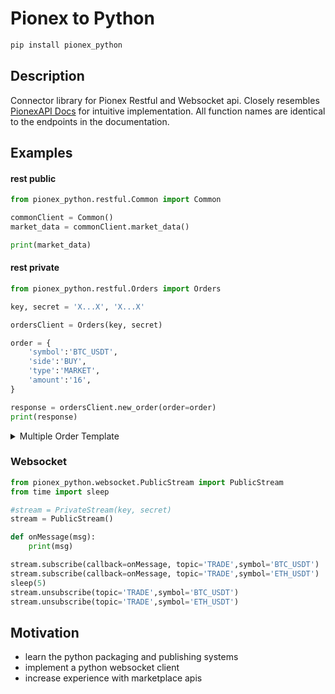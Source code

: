 # Pionex to Python
```sh
pip install pionex_python
```
## Description
Connector library for Pionex Restful and Websocket api.
Closely resembles [PionexAPI Docs](https://pionex-doc.gitbook.io/apidocs) for intuitive implementation.
All function names are identical to the endpoints in the documentation.
## Examples
#### rest public
```py
from pionex_python.restful.Common import Common

commonClient = Common()
market_data = commonClient.market_data()

print(market_data)
```
#### rest private
```py
from pionex_python.restful.Orders import Orders

key, secret = 'X...X', 'X...X'

ordersClient = Orders(key, secret)

order = {
    'symbol':'BTC_USDT',
    'side':'BUY',
    'type':'MARKET',
    'amount':'16',
}

response = ordersClient.new_order(order=order)
print(response)
```

<details>
  <summary>Multiple Order Template</summary>

  ```py
  from pionex_python.restful.Orders import Orders

  key, secret = 'X...X', 'X...X'

  ordersClient = Orders(key, secret)

  orders = [
    {
    'side':'BUY',
    'type':'LIMIT',
    'price':'57200',
    'size':'0.0002'
    },{
    'side':'SELL',
    'type':'LIMIT',
    'price':'60000',
    'size':'0.0002'
    }
  ]

  response = ordersClient.new_multiple_order(symbol='BTC_USDT',orders=orders)
  print(response)
  ```
</details>

### Websocket
```py
from pionex_python.websocket.PublicStream import PublicStream
from time import sleep

#stream = PrivateStream(key, secret)
stream = PublicStream()

def onMessage(msg):
    print(msg)

stream.subscribe(callback=onMessage, topic='TRADE',symbol='BTC_USDT')
stream.subscribe(callback=onMessage, topic='TRADE',symbol='ETH_USDT')
sleep(5)
stream.unsubscribe(topic='TRADE',symbol='BTC_USDT')
stream.unsubscribe(topic='TRADE',symbol='ETH_USDT')
```
## Motivation
- learn the python packaging and publishing systems
- implement a python websocket client
- increase experience with marketplace apis
